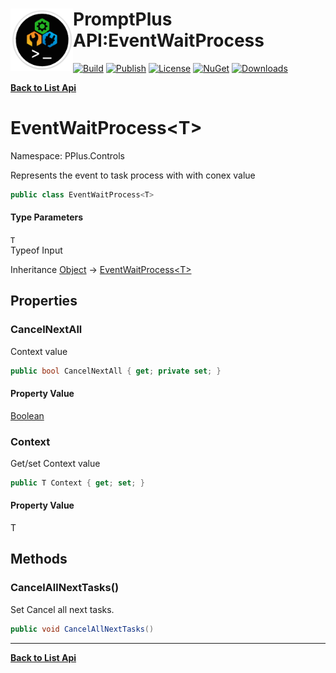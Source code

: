 # <img align="left" width="100" height="100" src="../images/icon.png">PromptPlus API:EventWaitProcess<T> 

[![Build](https://github.com/FRACerqueira/PromptPlus/workflows/Build/badge.svg)](https://github.com/FRACerqueira/PromptPlus/actions/workflows/build.yml)
[![Publish](https://github.com/FRACerqueira/PromptPlus/actions/workflows/publish.yml/badge.svg)](https://github.com/FRACerqueira/PromptPlus/actions/workflows/publish.yml)
[![License](https://img.shields.io/github/license/FRACerqueira/PromptPlus)](https://github.com/FRACerqueira/PromptPlus/blob/master/LICENSE)
[![NuGet](https://img.shields.io/nuget/v/PromptPlus)](https://www.nuget.org/packages/PromptPlus/)
[![Downloads](https://img.shields.io/nuget/dt/PromptPlus)](https://www.nuget.org/packages/PromptPlus/)

[**Back to List Api**](./apis.md)

# EventWaitProcess&lt;T&gt;

Namespace: PPlus.Controls

Represents the event to task process with with conex value

```csharp
public class EventWaitProcess<T>
```

#### Type Parameters

`T`<br>
Typeof Input

Inheritance [Object](https://docs.microsoft.com/en-us/dotnet/api/system.object) → [EventWaitProcess&lt;T&gt;](./pplus.controls.eventwaitprocess-1.md)

## Properties

### <a id="properties-cancelnextall"/>**CancelNextAll**

Context value

```csharp
public bool CancelNextAll { get; private set; }
```

#### Property Value

[Boolean](https://docs.microsoft.com/en-us/dotnet/api/system.boolean)<br>

### <a id="properties-context"/>**Context**

Get/set Context value

```csharp
public T Context { get; set; }
```

#### Property Value

T<br>

## Methods

### <a id="methods-cancelallnexttasks"/>**CancelAllNextTasks()**

Set Cancel all next tasks.

```csharp
public void CancelAllNextTasks()
```


- - -
[**Back to List Api**](./apis.md)
